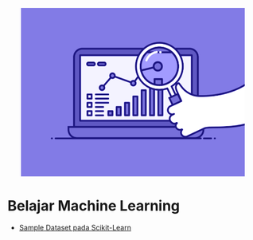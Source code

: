 <p align = "center">
  <img src = "Readme/74pZ.gif" width = 450px>
</p>

# Belajar Machine Learning

- [Sample Dataset pada Scikit-Learn](https://www.kaggle.com/c/titanic)

